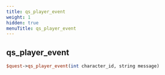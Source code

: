 ```yaml
---
title: qs_player_event
weight: 1
hidden: true
menuTitle: qs_player_event
---
```

## qs_player_event
```perl
$quest->qs_player_event(int character_id, string message)
```